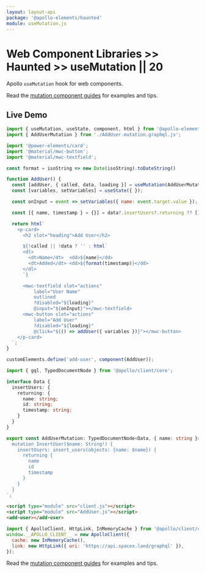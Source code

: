 ```yaml
---
layout: layout-api
package: '@apollo-elements/haunted'
module: useMutation.js
---
```

<!-- ----------------------------------------------------------------------------------------
     Welcome! This file includes automatically generated API documentation.
     To edit the docs that appear within, find the original source file under `packages/*`,
     corresponding to the package name and module in this YAML front-matter block.
     Thank you for your interest in Apollo Elements 😁
------------------------------------------------------------------------------------------ -->

# Web Component Libraries >> Haunted >> useMutation || 20

Apollo `useMutation` hook for web components.

Read the [mutation component guides](../../../../guides/usage/mutations/) for examples and tips.

## Live Demo

```js playground use-mutation AddUser.js
import { useMutation, useState, component, html } from '@apollo-elements/haunted';
import { AddUserMutation } from './AddUser.mutation.graphql.js';

import '@power-elements/card';
import '@material/mwc-button';
import '@material/mwc-textfield';

const format = isoString => new Date(isoString).toDateString()

function AddUser() {
  const [addUser, { called, data, loading }] = useMutation(AddUserMutation);
  const [variables, setVariables] = useState({ });

  const onInput = event => setVariables({ name: event.target.value });

  const [{ name, timestamp } = {}] = data?.insertUsers?.returning ?? [];

  return html`
    <p-card>
      <h2 slot="heading">Add User</h2>

      ${!called || !data ? '' : html`
      <dl>
        <dt>Name</dt>  <dd>${name}</dd>
        <dt>Added</dt> <dd>${format(timestamp)}</dd>
      </dl>
      `}

      <mwc-textfield slot="actions"
          label="User Name"
          outlined
          ?disabled="${loading}"
          @input="${onInput}"></mwc-textfield>
      <mwc-button slot="actions"
          label="Add User"
          ?disabled="${loading}"
          @click="${() => addUser({ variables })}"></mwc-button>
    </p-card>
  `;
}

customElements.define('add-user', component(AddUser));
```

```ts playground-file use-mutation AddUser.mutation.graphql.ts
import { gql, TypedDocumentNode } from '@apollo/client/core';

interface Data {
  insertUsers: {
    returning: {
      name: string;
      id: string;
      timestamp: string;
    }
  }
}

export const AddUserMutation: TypedDocumentNode<Data, { name: string }> = gql`
  mutation InsertUser($name: String!) {
    insertUsers: insert_users(objects: {name: $name}) {
      returning {
        name
        id
        timestamp
      }
    }
  }
`;
```

```html playground-file use-mutation index.html
<script type="module" src="client.js"></script>
<script type="module" src="AddUser.js"></script>
<add-user></add-user>
```

```js playground-file use-mutation client.js
import { ApolloClient, HttpLink, InMemoryCache } from '@apollo/client/core';
window.__APOLLO_CLIENT__ = new ApolloClient({
  cache: new InMemoryCache(),
  link: new HttpLink({ uri: 'https://api.spacex.land/graphql' }),
});
```

Read the [mutation component guides](/guides/usage/mutations/) for examples and tips.
